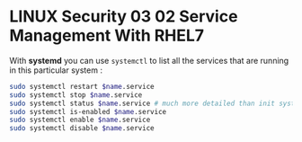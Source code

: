 # LINUX Security 03 02 Service Management With RHEL7

With **systemd** you can use `systemctl` to list all the services that are running in this particular system :

```bash
sudo systemctl restart $name.service
sudo systemctl stop $name.service
sudo systemctl status $name.service # much more detailed than init system
sudo systemctl is-enabled $name.service
sudo systemctl enable $name.service
sudo systemctl disable $name.service
```

